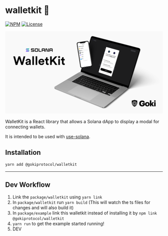 # walletkit 🔑

[![NPM](https://img.shields.io/npm/v/@gokiprotocol/walletkit)](https://www.npmjs.com/package/@gokiprotocol/walletkit)
[![License](https://img.shields.io/npm/l/@gokiprotocol/walletkit)](/LICENSE)

![Banner](/images/banner.png)

WalletKit is a React library that allows a Solana dApp to display a modal for connecting wallets.

It is intended to be used with [use-solana](https://github.com/saber-hq/saber-common/tree/master/packages/use-solana).

## Installation

```bash
yarn add @gokiprotocol/walletkit
```

---

## Dev Workflow

1. Link the `package/walletkit` using `yarn link`
2. In `package/walletkit` run `yarn build` (This will watch the ts files for changes and will also build it)
3. In `package/example` link this walletkit instead of installing it by `npm link @gokiprotocol/walletkit`
4. `yarn run` to get the example started running!
5. DEV
